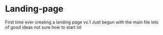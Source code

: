 # Landing-page
First time ever creating a landing page vo.1
Just begun with the main file
lots of good ideas not sure how to start lol
